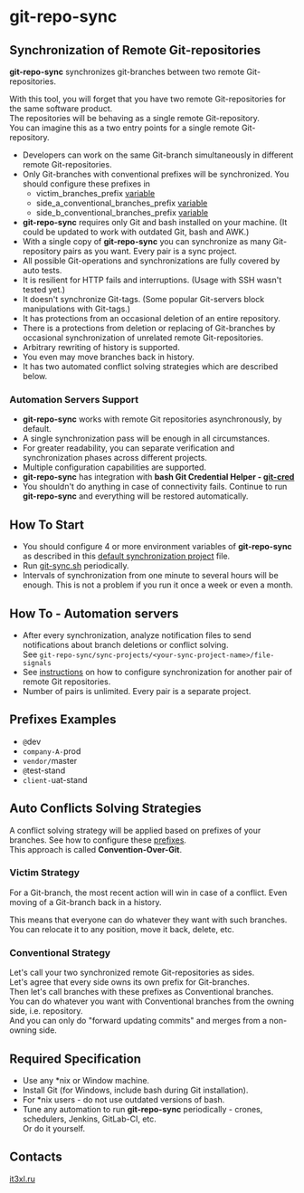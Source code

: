 # git-repo-sync

## Synchronization of Remote Git-repositories

**git-repo-sync** synchronizes git-branches between two remote Git-repositories.

With this tool, you will forget that you have two remote Git-repositories for the same software product.  
The repositories will be behaving as a single remote Git-repository.  
You can imagine this as a two entry points for a single remote Git-repository.

* Developers can work on the same Git-branch simultaneously in different remote Git-repositories.
* Only Git-branches with conventional prefixes will be synchronized. You should configure these prefixes in
  * victim_branches_prefix [variable](https://github.com/it3xl/git-repo-sync/blob/master/repo_settings/default_sync_project.sh)
  * side_a_conventional_branches_prefix [variable](https://github.com/it3xl/git-repo-sync/blob/master/repo_settings/default_sync_project.sh)
  * side_b_conventional_branches_prefix [variable](https://github.com/it3xl/git-repo-sync/blob/master/repo_settings/default_sync_project.sh)
* **git-repo-sync** requires only Git and bash installed on your machine. (It could be updated to work with outdated Git, bash and AWK.)
* With a single copy of **git-repo-sync** you can synchronize as many Git-repository pairs as you want. Every pair is a sync project.
* All possible Git-operations and synchronizations are fully covered by auto tests.
* It is resilient for HTTP fails and interruptions. (Usage with SSH wasn't tested yet.)
* It doesn't synchronize Git-tags. (Some popular Git-servers block manipulations with Git-tags.)
* It has protections from an occasional deletion of an entire repository.
* There is a protections from deletion or replacing of Git-branches by occasional synchronization of unrelated remote Git-repositories.
* Arbitrary rewriting of history is supported.
* You even may move branches back in history.
* It has two automated conflict solving strategies which are described below.

### Automation Servers Support
* **git-repo-sync** works with remote Git repositories asynchronously, by default.
* A single synchronization pass will be enough in all circumstances.
* For greater readability, you can separate verification and synchronization phases across different projects.
* Multiple configuration capabilities are supported.
* **git-repo-sync** has integration with **bash Git Credential Helper - [git-cred](https://github.com/it3xl/bash-git-credential-helper)**
* You shouldn't do anything in case of connectivity fails. Continue to run **git-repo-sync** and everything will be restored automatically.

## How To Start

* You should configure 4 or more environment variables of **git-repo-sync** as described in this [default synchronization project](https://github.com/it3xl/git-repo-sync/blob/master/repo_settings/default_sync_project.sh) file.
* Run [git-sync.sh](https://github.com/it3xl/git-repo-sync/blob/master/git-sync.sh) periodically.
* Intervals of synchronization from one minute to several hours will be enough. This is not a problem if you run it once a week or even a month.

## How To - Automation servers
* After every synchronization, analyze notification files to send notifications about branch deletions or conflict solving.  
See `git-repo-sync/sync-projects/<your-sync-project-name>/file-signals`
* See [instructions](https://github.com/it3xl/git-repo-sync/blob/master/repo_settings/default_sync_project.sh) on how to configure synchronization for another pair of remote Git repositories.
* Number of pairs is unlimited. Every pair is a separate project.

## Prefixes Examples

* `@`dev
* `company-A-`prod
* `vendor/`master
* `@`test-stand
* `client-`uat-stand

## Auto Conflicts Solving Strategies

A conflict solving strategy will be applied based on prefixes of your branches. See how to configure these [prefixes](https://github.com/it3xl/git-repo-sync/blob/master/repo_settings/default_sync_project.sh).  
This approach is called **Convention-Over-Git**.

### Victim Strategy

For a Git-branch, the most recent action will win in case of a conflict. Even moving of a Git-branch back in a history.  

This means that everyone can do whatever they want with such branches.  
You can relocate it to any position, move it back, delete, etc.

### Conventional Strategy

Let's call your two synchronized remote Git-repositories as sides.  
Let's agree that every side owns its own prefix for Git-branches.  
Then let's call branches with these prefixes as Conventional branches.  
You can do whatever you want with Conventional branches from the owning side, i.e. repository.  
And you can only do "forward updating commits" and merges from a non-owning side.

## Required Specification

* Use any \*nix or Window machine.
* Install Git (for Windows, include bash during Git installation).
* For \*nix users - do not use outdated versions of bash.
* Tune any automation to run **git-repo-sync** periodically - crones, schedulers, Jenkins, GitLab-CI, etc.  
Or do it yourself.

## Contacts

[it3xl.ru](http://it3xl.ru)
